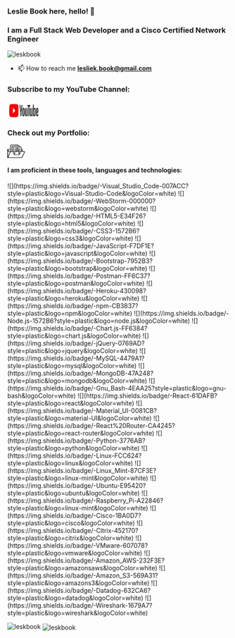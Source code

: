 <h3 align="left">Leslie Book here, hello! 👋 </h3>
<h3 align="left">I am a Full Stack Web Developer and a Cisco Certified Network Engineer</h3>
<p align="left"> <img src="https://komarev.com/ghpvc/?username=leskbook&label=Profile%20views&color=0e75b6&style=flat" alt="leskbook" /> </p>

- 📫 How to reach me **lesliek.book@gmail.com**

<h3 align="left">Subscribe to my YouTube Channel:</h3>
<p align="left">
<a href="https://www.youtube.com/channel/UCQlfsuDOCUbsMGhAfIp0cKg" target="blank"><img align="center" src="./youtube.jpg" height="40" width="75" /></a>
</p>
<h3 align="left">Check out my Portfolio:</h3>
<p align="left">
<a href="https://github.com/leskbook/homework2Portfolio" target="blank"><img align="center" src="./portfolio.png" alt="portfolio" height="30" width="40" /></a>
</p>
<h4 align="left">I am proficient in these tools, languages and technologies:</h4>
![](https://img.shields.io/badge/-Visual_Studio_Code-007ACC?style=plastic&logo=Visual-Studio-Code&logoColor=white)
![](https://img.shields.io/badge/-WebStorm-000000?style=plastic&logo=webstorm&logoColor=white)
![](https://img.shields.io/badge/-HTML5-E34F26?style=plastic&logo=html5&logoColor=white)
![](https://img.shields.io/badge/-CSS3-1572B6?style=plastic&logo=css3&logoColor=white)
![](https://img.shields.io/badge/-JavaScript-F7DF1E?style=plastic&logo=javascript&logoColor=white)
![](https://img.shields.io/badge/-Bootstrap-7952B3?style=plastic&logo=bootstrap&logoColor=white)
![](https://img.shields.io/badge/-Postman-FF6C37?style=plastic&logo=postman&logoColor=white)
![](https://img.shields.io/badge/-Heroku-430098?style=plastic&logo=heroku&logoColor=white)
![](https://img.shields.io/badge/-npm-CB3837?style=plastic&logo=npm&logoColor=white)
![](https://img.shields.io/badge/-Node.js-1572B6?style=plastic&logo=node.js&logoColor=white)
![](https://img.shields.io/badge/-Chart.js-FF6384?style=plastic&logo=chart.js&logoColor=white)
![](https://img.shields.io/badge/-jQuery-0769AD?style=plastic&logo=jquery&logoColor=white)
![](https://img.shields.io/badge/-MySQL-4479A1?style=plastic&logo=mysql&logoColor=white)
![](https://img.shields.io/badge/-MongoDB-47A248?style=plastic&logo=mongodb&logoColor=white)
![](https://img.shields.io/badge/-Gnu_Bash-4EAA25?style=plastic&logo=gnu-bash&logoColor=white)
![](https://img.shields.io/badge/-React-61DAFB?style=plastic&logo=react&logoColor=white)
![](https://img.shields.io/badge/-Material_UI-0081CB?style=plastic&logo=material-UI&logoColor=white)
![](https://img.shields.io/badge/-React%20Router-CA4245?style=plastic&logo=react-router&logoColor=white)
![](https://img.shields.io/badge/-Python-3776AB?style=plastic&logo=python&logoColor=white)
![](https://img.shields.io/badge/-Linux-FCC624?style=plastic&logo=linux&logoColor=white)
![](https://img.shields.io/badge/-Linux_Mint-87CF3E?style=plastic&logo=linux-mint&logoColor=white)
![](https://img.shields.io/badge/-Ubuntu-E95420?style=plastic&logo=ubuntu&logoColor=white)
![](https://img.shields.io/badge/-Raspberry_Pi-A22846?style=plastic&logo=linux-mint&logoColor=white)
![](https://img.shields.io/badge/-Cisco-1BA0D7?style=plastic&logo=cisco&logoColor=white)
![](https://img.shields.io/badge/-Citrix-452170?style=plastic&logo=citrix&logoColor=white)
![](https://img.shields.io/badge/-VMware-607078?style=plastic&logo=vmware&logoColor=white)
![](https://img.shields.io/badge/-Amazon_AWS-232F3E?style=plastic&logo=amazonsaws&logoColor=white)
![](https://img.shields.io/badge/-Amazon_S3-569A31?style=plastic&logo=amazons3&logoColor=white)
![](https://img.shields.io/badge/-Datadog-632CA6?style=plastic&logo=datadog&logoColor=white)
![](https://img.shields.io/badge/-Wireshark-1679A7?style=plastic&logo=wireshark&logoColor=white)


<p><img align="left" src="https://github-readme-stats.vercel.app/api/top-langs?username=leskbook&show_icons=true&locale=en&layout=compact" alt="leskbook" /></p>

<p>&nbsp;<img align="center" src="https://github-readme-stats.vercel.app/api?username=leskbook&show_icons=true&locale=en" alt="leskbook" /></p>
